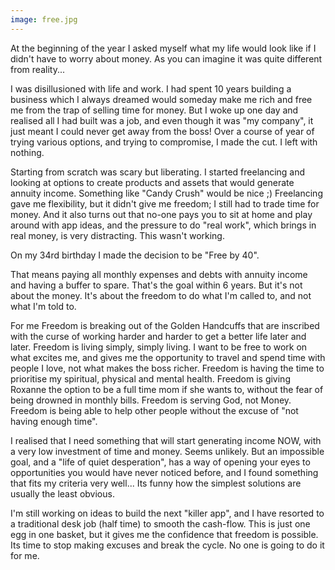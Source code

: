 ```yaml
---
image: free.jpg
---
```


At the beginning of the year I asked myself what my life would look like if I didn't have to worry about money. As you can imagine it was quite different from reality...

I was disillusioned with life and work. I had spent 10 years building a business which I always dreamed would someday make me rich and free me from the trap of selling time for money. But I woke up one day and realised all I had built was a job, and even though it was "my company", it just meant I could never get away from the boss! Over a course of year of trying various options, and trying to compromise, I made the cut. I left with nothing.

Starting from scratch was scary but liberating. I started freelancing and looking at options to create products and assets that would generate annuity income. Something like "Candy Crush" would be nice ;) Freelancing gave me flexibility, but it didn't give me freedom; I still had to trade time for money. And it also turns out that no-one pays you to sit at home and play around with app ideas, and the pressure to do "real work", which brings in real money, is very distracting. This wasn't working.

On my 34rd birthday I made the decision to be "Free by 40". 

That means paying all monthly expenses and debts with annuity income and having a buffer to spare. That's the goal within 6 years. But it's not about the money. It's about the freedom to do what I'm called to, and not what I'm told to.

For me Freedom is breaking out of the Golden Handcuffs that are inscribed with the curse of working harder and harder to get a better life later and later. Freedom is living simply, simply living. I want to be free to work on what excites me, and gives me the opportunity to travel and spend time with people I love, not what makes the boss richer. Freedom is having the time to prioritise my spiritual, physical and mental health. Freedom is giving Roxanne the option to be a full time mom if she wants to, without the fear of being drowned in monthly bills. Freedom is serving God, not Money. Freedom is being able to help other people without the excuse of "not having enough time". 

I realised that I need something that will start generating income NOW, with a very low investment of time and money. Seems unlikely. But an impossible goal, and a "life of quiet desperation", has a way of opening your eyes to opportunities you would have never noticed before, and I found something that fits my criteria very well... Its funny how the simplest solutions are usually the least obvious.

I'm still working on ideas to build the next "killer app", and I have resorted to a traditional desk job (half time) to smooth the cash-flow. This is just one egg in one basket, but it gives me the confidence that freedom is possible. Its time to stop making excuses and break the cycle. No one is going to do it for me.
